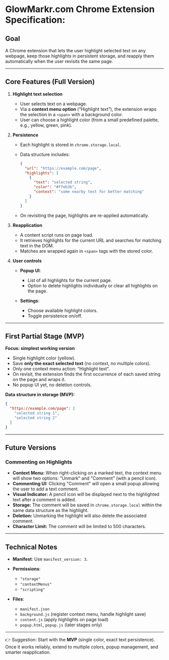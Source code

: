 # GlowMarkr.com Chrome Extension Specification: 

## Goal

A Chrome extension that lets the user highlight selected text on any webpage, keep those highlights in persistent storage, and reapply them automatically when the user revisits the same page.

---

## Core Features (Full Version)

1. **Highlight text selection**

   * User selects text on a webpage.
   * Via a **context menu option** (“Highlight text”), the extension wraps the selection in a `<span>` with a background color.
   * User can choose a highlight color (from a small predefined palette, e.g., yellow, green, pink).

2. **Persistence**

   * Each highlight is stored in `chrome.storage.local`.
   * Data structure includes:

     ```json
     {
       "url": "https://example.com/page",
       "highlights": [
         {
           "text": "selected string",
           "color": "#ffeb3b",
           "context": "some nearby text for better matching"
         }
       ]
     }
     ```
   * On revisiting the page, highlights are re-applied automatically.

3. **Reapplication**

   * A content script runs on page load.
   * It retrieves highlights for the current URL and searches for matching text in the DOM.
   * Matches are wrapped again in `<span>` tags with the stored color.

4. **User controls**

   * **Popup UI**:

     * List of all highlights for the current page.
     * Option to delete highlights individually or clear all highlights on the page.
   * **Settings**:

     * Choose available highlight colors.
     * Toggle persistence on/off.

---

## First Partial Stage (MVP)

**Focus: simplest working version**

* Single highlight color (yellow).
* Save **only the exact selected text** (no context, no multiple colors).
* Only one context menu action: “Highlight text”.
* On revisit, the extension finds the first occurrence of each saved string on the page and wraps it.
* No popup UI yet, no deletion controls.

**Data structure in storage (MVP):**

```json
{
  "https://example.com/page": [
    "selected string 1",
    "selected string 2"
  ]
}
```

---

## Future Versions

### Commenting on Highlights

*   **Context Menu:** When right-clicking on a marked text, the context menu will show two options: "Unmark" and "Comment" (with a pencil icon).
*   **Commenting UI:** Clicking "Comment" will open a small popup allowing the user to add a text comment.
*   **Visual Indicator:** A pencil icon will be displayed next to the highlighted text after a comment is added.
*   **Storage:** The comment will be saved in `chrome.storage.local` within the same data structure as the highlight.
*   **Deletion:** Unmarking the highlight will also delete the associated comment.
*   **Character Limit:** The comment will be limited to 500 characters.

---

## Technical Notes

* **Manifest**: Use `manifest_version: 3`.
* **Permissions**:

  * `"storage"`
  * `"contextMenus"`
  * `"scripting"`
* **Files**:

  * `manifest.json`
  * `background.js` (register context menu, handle highlight save)
  * `content.js` (apply highlights on page load)
  * `popup.html`, `popup.js` (later stages only)

---

👉 Suggestion: Start with the **MVP** (single color, exact text persistence). Once it works reliably, extend to multiple colors, popup management, and smarter reapplication.